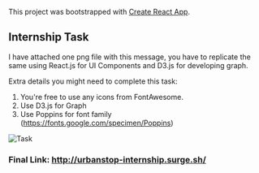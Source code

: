 This project was bootstrapped with [Create React App](https://github.com/facebook/create-react-app).

## Internship Task 

I have attached one png file with this message, you have to replicate the same using React.js for UI Components and D3.js for developing graph.

Extra details you might need to complete this task:
1. You're free to use any icons from FontAwesome.
2. Use D3.js for Graph
3. Use Poppins for font family (https://fonts.google.com/specimen/Poppins)

![Task](https://user-images.githubusercontent.com/35633575/70071451-6b660e80-161b-11ea-9b07-170ae2125b67.png)


### Final Link: http://urbanstop-internship.surge.sh/
